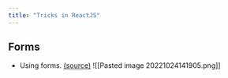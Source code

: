 ```yaml
---
title: "Tricks in ReactJS"
---
```


## Forms

* Using forms. [(source)](https://twitter.com/asidorenko\_/status/1482679799374098433?s=20)
![[Pasted image 20221024141905.png]]